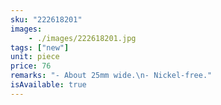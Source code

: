 ```yaml
---
sku: "222618201"
images:
    - ./images/222618201.jpg
tags: ["new"]
unit: piece
price: 76
remarks: "- About 25mm wide.\n- Nickel-free."
isAvailable: true
---
```

